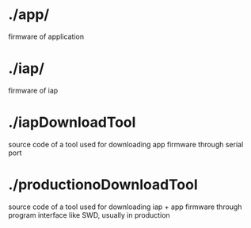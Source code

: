 # ./app/

firmware of application

# ./iap/

firmware of iap

# ./iapDownloadTool

source code of a tool used for downloading app firmware through serial port

# ./productionoDownloadTool

source code of a tool used for downloading iap + app firmware through program interface like SWD, usually in production

